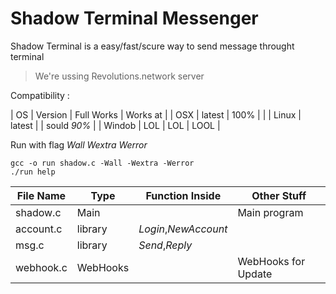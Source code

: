 # Shadow Terminal Messenger

Shadow Terminal is a easy/fast/scure way to send message throught terminal
> We're ussing Revolutions.network server

Compatibility :

| OS     | Version | Full Works | Works at    |
| OSX    | latest  | 100%       |             |
| Linux  | latest  |            | sould *90%* |
| Windob | LOL     |    LOL     |     LOOL    |

Run with flag *Wall* *Wextra* *Werror*

```
gcc -o run shadow.c -Wall -Wextra -Werror
./run help
```

| File Name | Type     | Function Inside      | Other Stuff         |
| --------- | -------- | -------------------- | ------------------- |
| shadow.c  | Main     |                      | Main program        |
| account.c | library  | *Login*,*NewAccount* |                     |
| msg.c     | library  | *Send*,*Reply*       |                     |
| webhook.c | WebHooks |                      | WebHooks for Update |
